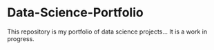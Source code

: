 # Data-Science-Portfolio
This repository is my portfolio of data science projects... It is a work in progress.
